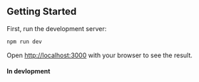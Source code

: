 ## Getting Started

First, run the development server:

```bash
npm run dev
```

Open [http://localhost:3000](http://localhost:3000) with your browser to see the result.

#### In devlopment
